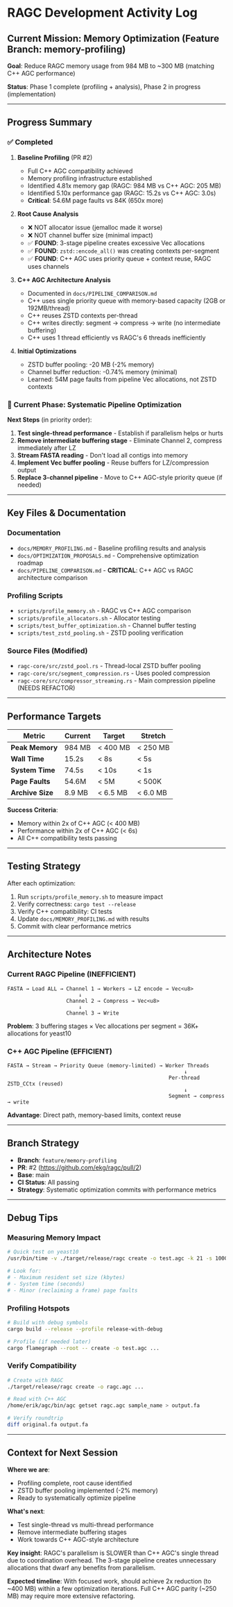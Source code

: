 # RAGC Development Activity Log

## Current Mission: Memory Optimization (Feature Branch: memory-profiling)

**Goal**: Reduce RAGC memory usage from 984 MB to ~300 MB (matching C++ AGC performance)

**Status**: Phase 1 complete (profiling + analysis), Phase 2 in progress (implementation)

---

## Progress Summary

### ✅ Completed

1. **Baseline Profiling** (PR #2)
   - Full C++ AGC compatibility achieved
   - Memory profiling infrastructure established
   - Identified 4.81x memory gap (RAGC: 984 MB vs C++ AGC: 205 MB)
   - Identified 5.10x performance gap (RAGC: 15.2s vs C++ AGC: 3.0s)
   - **Critical**: 54.6M page faults vs 84K (650x more)

2. **Root Cause Analysis**
   - ❌ NOT allocator issue (jemalloc made it worse)
   - ❌ NOT channel buffer size (minimal impact)
   - ✅ **FOUND**: 3-stage pipeline creates excessive Vec allocations
   - ✅ **FOUND**: `zstd::encode_all()` was creating contexts per-segment
   - ✅ **FOUND**: C++ AGC uses priority queue + context reuse, RAGC uses channels

3. **C++ AGC Architecture Analysis**
   - Documented in `docs/PIPELINE_COMPARISON.md`
   - C++ uses single priority queue with memory-based capacity (2GB or 192MB/thread)
   - C++ reuses ZSTD contexts per-thread
   - C++ writes directly: segment → compress → write (no intermediate buffering)
   - C++ uses 1 thread efficiently vs RAGC's 6 threads inefficiently

4. **Initial Optimizations**
   - ZSTD buffer pooling: -20 MB (-2% memory)
   - Channel buffer reduction: -0.74% memory (minimal)
   - Learned: 54M page faults from pipeline Vec allocations, not ZSTD contexts

### 🔄 Current Phase: Systematic Pipeline Optimization

**Next Steps** (in priority order):

1. **Test single-thread performance** - Establish if parallelism helps or hurts
2. **Remove intermediate buffering stage** - Eliminate Channel 2, compress immediately after LZ
3. **Stream FASTA reading** - Don't load all contigs into memory
4. **Implement Vec buffer pooling** - Reuse buffers for LZ/compression output
5. **Replace 3-channel pipeline** - Move to C++ AGC-style priority queue (if needed)

---

## Key Files & Documentation

### Documentation
- `docs/MEMORY_PROFILING.md` - Baseline profiling results and analysis
- `docs/OPTIMIZATION_PROPOSALS.md` - Comprehensive optimization roadmap
- `docs/PIPELINE_COMPARISON.md` - **CRITICAL**: C++ AGC vs RAGC architecture comparison

### Profiling Scripts
- `scripts/profile_memory.sh` - RAGC vs C++ AGC comparison
- `scripts/profile_allocators.sh` - Allocator testing
- `scripts/test_buffer_optimization.sh` - Channel buffer testing
- `scripts/test_zstd_pooling.sh` - ZSTD pooling verification

### Source Files (Modified)
- `ragc-core/src/zstd_pool.rs` - Thread-local ZSTD buffer pooling
- `ragc-core/src/segment_compression.rs` - Uses pooled compression
- `ragc-core/src/compressor_streaming.rs` - Main compression pipeline (NEEDS REFACTOR)

---

## Performance Targets

| Metric | Current | Target | Stretch |
|--------|---------|--------|---------|
| **Peak Memory** | 984 MB | < 400 MB | < 250 MB |
| **Wall Time** | 15.2s | < 8s | < 5s |
| **System Time** | 74.5s | < 10s | < 1s |
| **Page Faults** | 54.6M | < 5M | < 500K |
| **Archive Size** | 8.9 MB | < 6.5 MB | < 6.0 MB |

**Success Criteria**:
- Memory within 2x of C++ AGC (< 400 MB)
- Performance within 2x of C++ AGC (< 6s)
- All C++ compatibility tests passing

---

## Testing Strategy

After each optimization:
1. Run `scripts/profile_memory.sh` to measure impact
2. Verify correctness: `cargo test --release`
3. Verify C++ compatibility: CI tests
4. Update `docs/MEMORY_PROFILING.md` with results
5. Commit with clear performance metrics

---

## Architecture Notes

### Current RAGC Pipeline (INEFFICIENT)
```
FASTA → Load ALL → Channel 1 → Workers → LZ encode → Vec<u8>
                       ↓
                   Channel 2 → Compress → Vec<u8>
                       ↓
                   Channel 3 → Write
```

**Problem**: 3 buffering stages × Vec allocations per segment = 36K+ allocations for yeast10

### C++ AGC Pipeline (EFFICIENT)
```
FASTA → Stream → Priority Queue (memory-limited) → Worker Threads
                                                         ↓
                                                    Per-thread ZSTD_CCtx (reused)
                                                         ↓
                                                    Segment → compress → write
```

**Advantage**: Direct path, memory-based limits, context reuse

---

## Branch Strategy

- **Branch**: `feature/memory-profiling`
- **PR**: #2 (https://github.com/ekg/ragc/pull/2)
- **Base**: main
- **CI Status**: All passing
- **Strategy**: Systematic optimization commits with performance metrics

---

## Debug Tips

### Measuring Memory Impact
```bash
# Quick test on yeast10
/usr/bin/time -v ./target/release/ragc create -o test.agc -k 21 -s 10000 -m 20 -v 0 samples/*.fa

# Look for:
# - Maximum resident set size (kbytes)
# - System time (seconds)
# - Minor (reclaiming a frame) page faults
```

### Profiling Hotspots
```bash
# Build with debug symbols
cargo build --release --profile release-with-debug

# Profile (if needed later)
cargo flamegraph --root -- create -o test.agc ...
```

### Verify Compatibility
```bash
# Create with RAGC
./target/release/ragc create -o ragc.agc ...

# Read with C++ AGC
/home/erik/agc/bin/agc getset ragc.agc sample_name > output.fa

# Verify roundtrip
diff original.fa output.fa
```

---

## Context for Next Session

**Where we are**:
- Profiling complete, root cause identified
- ZSTD buffer pooling implemented (-2% memory)
- Ready to systematically optimize pipeline

**What's next**:
- Test single-thread vs multi-thread performance
- Remove intermediate buffering stages
- Work towards C++ AGC-style architecture

**Key insight**: RAGC's parallelism is SLOWER than C++ AGC's single thread due to coordination overhead. The 3-stage pipeline creates unnecessary allocations that dwarf any benefits from parallelism.

**Expected timeline**: With focused work, should achieve 2x reduction (to ~400 MB) within a few optimization iterations. Full C++ AGC parity (~250 MB) may require more extensive refactoring.
